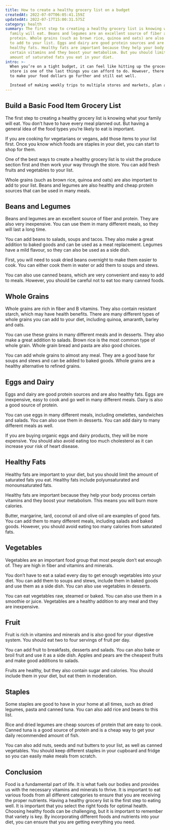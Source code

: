 ```yaml
---
title: How to create a healthy grocery list on a budget
createdAt: 2022-07-07T06:05:41.159Z
updatedAt: 2022-07-17T15:00:31.575Z
category: health
summary: The first step to creating a healthy grocery list is knowing what your
  family will eat. Beans and legumes are an excellent source of fiber and
  protein. Whole grains (such as brown rice, quinoa and oats) are also important
  to add to your list. Eggs and dairy are good protein sources and are also
  healthy fats. Healthy fats are important because they help your body process
  certain vitamins and they boost your metabolism. But you should limit the
  amount of saturated fats you eat in your diet.
intro: >-
  When you’re on a tight budget, it can feel like hitting up the grocery
  store is one of the last things you can afford to do. However, there are ways
  to make your food dollars go further and still eat well. 

  Instead of making weekly trips to multiple stores and markets, plan a shopping day and hit one store at a time. Look for sales in that store before you go and stock up on foods that are good value. You might even consider investing in a membership card or becoming an insider or club member so you get vouchers or other discounts. Adding your own spin on some classic cheap meals will also help you save money without sacrificing nutrition. It just takes some planning and research to make it work!
---
```


## Build a Basic Food Item Grocery List

The first step to creating a healthy grocery list is knowing what your family will eat. You don’t have to have every meal planned out. But having a general idea of the food types you’re likely to eat is important.

If you are cooking for vegetarians or vegans, add those items to your list first. Once you know which foods are staples in your diet, you can start to shop for them.

One of the best ways to create a healthy grocery list is to visit the produce section first and then work your way through the store. You can add fresh fruits and vegetables to your list.

Whole grains (such as brown rice, quinoa and oats) are also important to add to your list. Beans and legumes are also healthy and cheap protein sources that can be used in many meals.

## Beans and Legumes

Beans and legumes are an excellent source of fiber and protein. They are also very inexpensive. You can use them in many different meals, so they will last a long time.

You can add beans to salads, soups and tacos. They also make a great addition to baked goods and can be used as a meat replacement. Legumes have a mild flavour, so they can also be used as a side dish.

First, you will need to soak dried beans overnight to make them easier to cook. You can either cook them in water or add them to soups and stews.

You can also use canned beans, which are very convenient and easy to add to meals. However, you should be careful not to eat too many canned foods.

## Whole Grains

Whole grains are rich in fiber and B vitamins. They also contain resistant starch, which may have health benefits. There are many different types of whole grains you can add to your diet, including quinoa, amaranth, barley and oats.

You can use these grains in many different meals and in desserts. They also make a great addition to salads. Brown rice is the most common type of whole grain. Whole grain bread and pasta are also good choices.

You can add whole grains to almost any meal. They are a good base for soups and stews and can be added to baked goods. Whole grains are a healthy alternative to refined grains.

## Eggs and Dairy

Eggs and dairy are good protein sources and are also healthy fats. Eggs are inexpensive, easy to cook and go well in many different meals. Dairy is also a good source of protein.

You can use eggs in many different meals, including omelettes, sandwiches and salads. You can also use them in desserts. You can add dairy to many different meals as well.

If you are buying organic eggs and dairy products, they will be more expensive. You should also avoid eating too much cholesterol as it can increase your risk of heart disease.

## Healthy Fats

Healthy fats are important to your diet, but you should limit the amount of saturated fats you eat. Healthy fats include polyunsaturated and monounsaturated fats.

Healthy fats are important because they help your body process certain vitamins and they boost your metabolism. This means you will burn more calories.

Butter, margarine, lard, coconut oil and olive oil are examples of good fats. You can add them to many different meals, including salads and baked goods. However, you should avoid eating too many calories from saturated fats.

## Vegetables

Vegetables are an important food group that most people don’t eat enough of. They are high in fiber and vitamins and minerals.

You don’t have to eat a salad every day to get enough vegetables into your diet. You can add them to soups and stews, include them in baked goods and use them as a side dish. You can also use vegetables in desserts.

You can eat vegetables raw, steamed or baked. You can also use them in a smoothie or juice. Vegetables are a healthy addition to any meal and they are inexpensive.

## Fruit

Fruit is rich in vitamins and minerals and is also good for your digestive system. You should eat two to four servings of fruit per day.

You can add fruit to breakfasts, desserts and salads. You can also bake or broil fruit and use it as a side dish. Apples and pears are the cheapest fruits and make good additions to salads.

Fruits are healthy, but they also contain sugar and calories. You should include them in your diet, but eat them in moderation.

## Staples

Some staples are good to have in your home at all times, such as dried legumes, pasta and canned tuna. You can also add rice and beans to this list.

Rice and dried legumes are cheap sources of protein that are easy to cook. Canned tuna is a good source of protein and is a cheap way to get your daily recommended amount of fish.

You can also add nuts, seeds and nut butters to your list, as well as canned vegetables. You should keep different staples in your cupboard and fridge so you can easily make meals from scratch.

## Conclusion

Food is a fundamental part of life. It is what fuels our bodies and provides us with the necessary vitamins and minerals to thrive. It is important to eat various foods from all different categories to ensure that you are receiving the proper nutrients. Having a healthy grocery list is the first step to eating well. It is important that you select the right foods for optimal health. Choosing healthy foods can be challenging, but it is important to remember that variety is key. By incorporating different foods and nutrients into your diet, you can ensure that you are getting everything you need.
